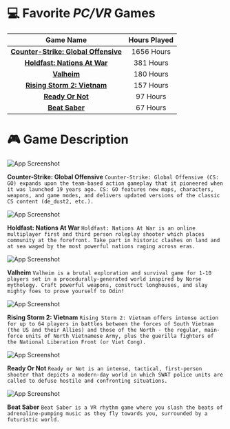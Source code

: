 # 💻 Favorite *PC/VR* Games
|    Game Name     | Hours Played | 
|:--------------:  |:------------:|
|  [**Counter-Strike: Global Offensive**](https://store.steampowered.com/app/730/CounterStrike_Global_Offensive/) | 1656 Hours | 
|  [**Holdfast: Nations At War**](https://store.steampowered.com/app/589290/Holdfast_Nations_At_War/) | 381 Hours | 
|  [**Valheim**](https://store.steampowered.com/app/892970/Valheim/) | 180 Hours | 
|  [**Rising Storm 2: Vietnam**](https://store.steampowered.com/app/418460/Rising_Storm_2_Vietnam/) | 157 Hours | 
|  [**Ready Or Not**](https://store.steampowered.com/app/1144200/Ready_or_Not/) | 97 Hours | 
|  [**Beat Saber**](https://store.steampowered.com/app/620980/Beat_Saber/) | 67 Hours | 


# 🎮 Game Description
![App Screenshot](https://cdn.cloudflare.steamstatic.com/steam/apps/730/header.jpg?t=1668125812) 

**Counter-Strike: Global Offensive** 
`Counter-Strike: Global Offensive (CS: GO) expands upon the team-based action gameplay that it pioneered when it was launched 19 years ago. CS: GO features new maps, characters, weapons, and game modes, and delivers updated versions of the classic CS content (de_dust2, etc.). `

![App Screenshot](https://cdn.cloudflare.steamstatic.com/steam/apps/589290/header.jpg?t=1667840283) 

**Holdfast: Nations At War**
`Holdfast: Nations At War is an online multiplayer first and third person roleplay shooter which places community at the forefront. Take part in historic clashes on land and at sea waged by the most powerful nations raging across eras. `

![App Screenshot](https://cdn.cloudflare.steamstatic.com/steam/apps/892970/header.jpg?t=1670328420) 

**Valheim**
`Valheim is a brutal exploration and survival game for 1-10 players set in a procedurally-generated world inspired by Norse mythology. Craft powerful weapons, construct longhouses, and slay mighty foes to prove yourself to Odin!`

![App Screenshot](https://cdn.cloudflare.steamstatic.com/steam/apps/418460/header.jpg?t=1649888709) 

**Rising Storm 2: Vietnam**
`Rising Storm 2: Vietnam offers intense action for up to 64 players in battles between the forces of South Vietnam (the US and their Allies) and those of the North - the regular, main-force units of North Vietnamese Army, plus the guerilla fighters of the National Liberation Front (or Viet Cong). `

![App Screenshot](https://cdn.cloudflare.steamstatic.com/steam/apps/1144200/header.jpg?t=1667401209) 

**Ready Or Not**
`Ready or Not is an intense, tactical, first-person shooter that depicts a modern-day world in which SWAT police units are called to defuse hostile and confronting situations. `

![App Screenshot](https://cdn.cloudflare.steamstatic.com/steam/apps/620980/header.jpg?t=1622461922) 

**Beat Saber**
`Beat Saber is a VR rhythm game where you slash the beats of adrenaline-pumping music as they fly towards you, surrounded by a futuristic world.  `
